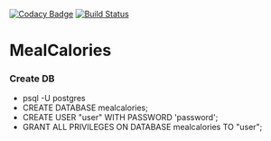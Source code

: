 [![Codacy Badge](https://app.codacy.com/project/badge/Grade/94325951684e42b7b98a5927b1b51f5c)](https://www.codacy.com/gh/MxWild/MealCalories/dashboard?utm_source=github.com&amp;utm_medium=referral&amp;utm_content=MxWild/MealCalories&amp;utm_campaign=Badge_Grade)
[![Build Status](https://travis-ci.com/MxWild/MealCalories.svg?branch=develop)](https://travis-ci.com/MxWild/MealCalories)

# MealCalories

### Create DB
- psql -U postgres
- CREATE DATABASE mealcalories;
- CREATE USER "user" WITH PASSWORD 'password';
- GRANT ALL PRIVILEGES ON DATABASE mealcalories TO "user";
